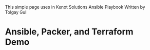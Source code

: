 This simple page uses in Kenot Solutions Ansible Playbook
Written by Tolgay Gul

Ansible, Packer, and Terraform Demo
===
```
